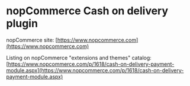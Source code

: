 ﻿nopCommerce Cash on delivery plugin
===========

nopCommerce site: [https://www.nopcommerce.com](https://www.nopcommerce.com)

Listing on nopCommerce "extensions and themes" catalog: [https://www.nopcommerce.com/p/1618/cash-on-delivery-payment-module.aspx](https://www.nopcommerce.com/p/1618/cash-on-delivery-payment-module.aspx)
